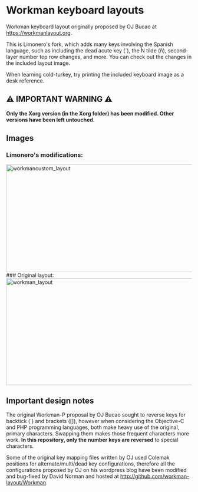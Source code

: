 Workman keyboard layouts
========================

Workman keyboard layout originally proposed by OJ Bucao at https://workmanlayout.org.

This is Limonero's fork, which adds many keys involving the Spanish language, such as including the dead acute key (´), the N tilde (ñ), second-layer number top row changes, and more. You can check out the changes in the included layout image.

When learning cold-turkey, try printing the included keyboard image as a desk reference.

## ⚠️ IMPORTANT WARNING ⚠️

**Only the Xorg version (in the Xorg folder) has been modified. Other versions have been left untouched.**

## Images
### Limonero's modifications:
<img width="940" height="292" alt="workmancustom_layout" src="https://github.com/user-attachments/assets/af763671-21f6-4add-a0a1-f2a29749fa7e" />
### Original layout:

<img width="869" height="290" alt="workman_layout" src="https://github.com/user-attachments/assets/4bf27bce-9c01-4181-9bf7-360f76e8dc44" />

## Important design notes

The original Workman-P proposal by OJ Bucao sought to reverse keys for backtick (`) and brackets ([]), however when considering the Objective-C and PHP programming languages, both make heavy use of the original, primary characters. Swapping them makes those frequent characters more work. **In this repository, only the number keys are reversed** to special characters.

Some of the original key mapping files written by OJ used Colemak positions for alternate/multi/dead key configurations, therefore all the configurations proposed by OJ on his wordpress blog have been modified and bug-fixed by David Norman and hosted at http://github.com/workman-layout/Workman.
